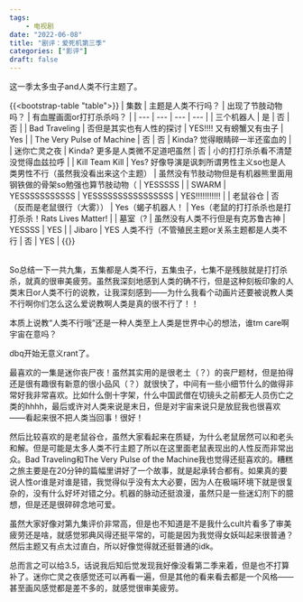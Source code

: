 ```yaml
---
tags:
    - 电视剧
date: "2022-06-08"
title: "剧评：爱死机第三季"
categories: ["影评"]
draft: false
---
```

这一季太多虫子and人类不行主题了。

{{<bootstrap-table "table">}}
| 集数 | 主题是人类不行吗？ | 出现了节肢动物吗？ | 有血腥画面or打打杀杀吗？ |
| --- | --- | --- | --- |
| 三个机器人 | 是 | 否 | 否 |
| Bad Traveling | 否但是其实也有人性的探讨 | YES!!!! 又有螃蟹又有虫子 | Yes |
| The Very Pulse of Machine | 否 | 否 | Kinda? 觉得眼睛碎一半还蛮血的 |
| 迷你亡灵之夜 | Kinda? 更多是人类微不足道吧虽然 | 否 | 小的打打杀杀看不清楚没觉得血兹拉呼 |
| Kill Team Kill | Yes? 好像导演是讽刺所谓男性主义so也是人类男性不行（虽然我没看出来这个主题） | 虽然没有节肢动物但是有机器熊里面用钢铁做的骨架so勉强也算节肢动物（ | YESSSSS |
| SWARM | YESSSSSSSSSSS | YESSSSSSSSSSSSSSSS | YES!!!!!!!!!!! |
| 老鼠谷仓 | 否（反而是老鼠很行（大雾）） | Yes（蝎子机器人！ | Yes（老鼠的打打杀杀也是打打杀杀！Rats Lives Matter! |
| 墓室（? | 虽然没有人类不行但是有克苏鲁古神 | YESSSS | YES |
| Jibaro | YES 人类不行（不管殖民主题or关系主题都是人类不行 | 否 | YES |
{{</bootstrap-table>}}

<br />
So总结一下一共九集，五集都是人类不行，五集虫子，七集不是残肢就是打打杀杀，就真的很审美疲劳。虽然我深刻地感到人类的确不行，但是这种刻板印象的人类末日or人类不行的说教，让我深刻感到——为什么我看个动画片还要被说教人类不行啊你们怎么这么爱说教啊人类是真的很不行了！！

本质上说教“人类不行哦”还是一种人类至上人类是世界中心的想法，谁tm care啊宇宙在意吗？

dbq开始无意义rant了。

最喜欢的一集是迷你丧尸夜！虽然其实用的是很老土（？）的丧尸题材，但是拍得还是很有趣很有新意的很小品风（？）就很快了，中间有一些小细节什么的做得非常好我非常喜欢。比如什么倒十字架，什么中国武僧在切镜头之前都无人员伤亡之类的hhhh，最后或许对人类来说是末日，但是对宇宙来说只是放屁我也很喜欢——看起来很不把人类当回事！很好！

然后比较喜欢的是老鼠谷仓，虽然大家看起来在质疑，为什么老鼠居然可以和老头和解。但是可能是太多人类不行主题了所以在这里面老鼠表现出的人性反而非常出众。Bad Traveling和The Very Pulse of the Machine我也觉得还挺喜欢的。糟糕之旅主要是在20分钟的篇幅里讲好了一个故事，就是起承转合都有。如果真的要说人性or谁是对谁是错，我觉得似乎没有太大必要，因为人在极端环境下就是很复杂的，没有什么好坏对错之分。机器的脉动还挺浪漫，虽然只是一些迷幻剂下的臆想，但是还是很碎碎念地可爱。

虽然大家好像对第九集评价非常高，但是也不知道是不是我什么cult片看多了审美疲劳还是啥，就感觉邪典风得还挺平常的，可能是因为我觉得女妖叫起来很普通？然后主题又有点太过直白，所以好像觉得就还挺普通的idk。

总而言之可以给3.5，话说我后知后觉发现我好像没看第二季来着，但是也不打算补了。迷你亡灵之夜感觉还可以再看一遍，但是其他的看来看去都是一个风格——甚至画风感觉都是差不多的，就感觉很审美疲劳。